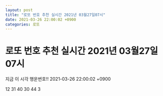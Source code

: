 ```yaml
---
layout: post
title: "로또 번호 추천 실시간 2021년 03월27일07시"
date: 2021-03-26 22:00:02 +0900
categories: 로또
---
```


# 로또 번호 추천 실시간 2021년 03월27일07시

지금 이 시각 행운번호!! 2021-03-26 22:00:02 +0900

 12  31  40  30  44  3 

